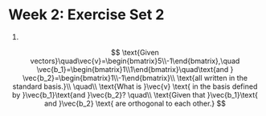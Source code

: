 # Week 2: Exercise Set 2

1.

$$
\text{Given vectors}\quad\vec{v}=\begin{bmatrix}5\\-1\end{bmatrix},\quad
\vec{b_1}=\begin{bmatrix}1\\1\end{bmatrix}\quad\text{and }
\vec{b_2}=\begin{bmatrix}1\\-1\end{bmatrix}\\
\text{all written in the standard basis.}\\
\quad\\
\text{What is }\vec{v}
\text{ in the basis defined by }\vec{b_1}\text{and }\vec{b_2}?
\quad\\
\text{Given that }\vec{b_1}\text{ and }\vec{b_2}
\text{ are orthogonal to each other.}
$$
